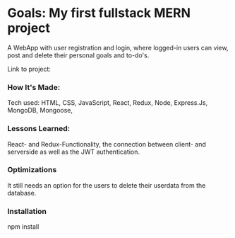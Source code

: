 # Goals: My first fullstack MERN project
A WebApp with user registration and login, where logged-in users can view, post and delete their personal goals and to-do's.

Link to project: 

### How It's Made:
Tech used: HTML, CSS, JavaScript, React, Redux, Node, Express.Js, MongoDB, Mongoose, 

### Lessons Learned:
React- and Redux-Functionality, the connection between client- and serverside as well as the JWT authentication.

### Optimizations
It still needs an option for the users to delete their userdata from the database.

### Installation
npm install 


